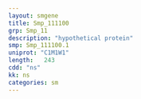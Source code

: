 ```yaml
---
layout: smgene
title: Smp_111100
grp: Smp_11
description: "hypothetical protein"
smp: Smp_111100.1
uniprot: "C1M1W1"
length:   243
cdd: "ns"
kk: ns
categories: sm
---
```

